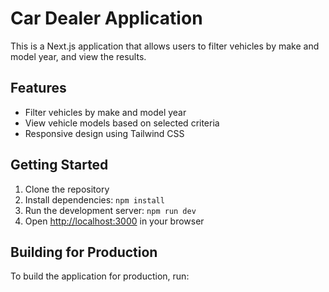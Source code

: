 # Car Dealer Application

This is a Next.js application that allows users to filter vehicles by make and model year, and view the results.

## Features

- Filter vehicles by make and model year
- View vehicle models based on selected criteria
- Responsive design using Tailwind CSS

## Getting Started

1. Clone the repository
2. Install dependencies: `npm install`
3. Run the development server: `npm run dev`
4. Open [http://localhost:3000](http://localhost:3000) in your browser

## Building for Production

To build the application for production, run:
